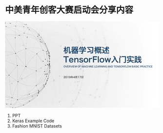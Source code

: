 # 中美青年创客大赛启动会分享内容
![cover image](imgs/cover.png)
1. PPT
2. Keras Example Code
3. Fashion MNIST Datasets

